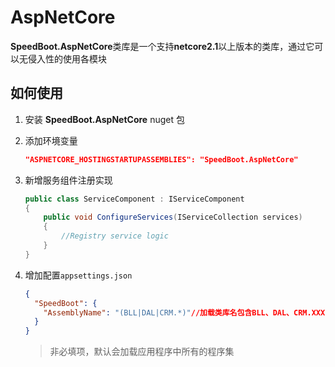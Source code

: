 # AspNetCore

**SpeedBoot.AspNetCore**类库是一个支持**netcore2.1**以上版本的类库，通过它可以无侵入性的使用各模块

## 如何使用

1. 安装 **SpeedBoot.AspNetCore** nuget 包

2. 添加环境变量

   ```json
   "ASPNETCORE_HOSTINGSTARTUPASSEMBLIES": "SpeedBoot.AspNetCore"
   ```

3. 新增服务组件注册实现

   ```csharp
   public class ServiceComponent : IServiceComponent
   {
       public void ConfigureServices(IServiceCollection services)
       {
           //Registry service logic
       }
   }
   ```

4. 增加配置`appsettings.json`

   ```json
   {
     "SpeedBoot": {
       "AssemblyName": "(BLL|DAL|CRM.*)"//加载类库名包含BLL、DAL、CRM.XXX的类库
     }
   }
   ```

   > 非必填项，默认会加载应用程序中所有的程序集